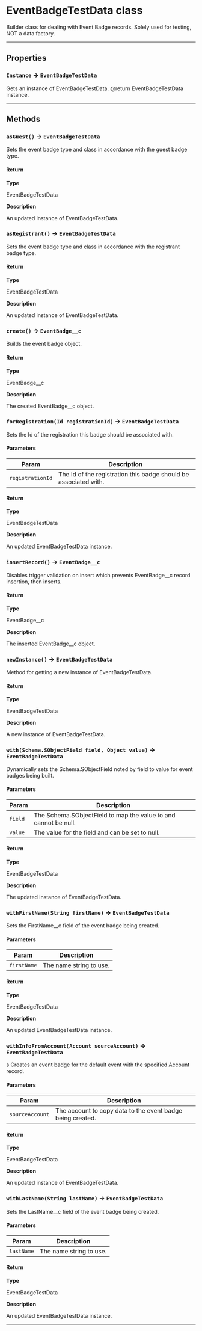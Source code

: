 # EventBadgeTestData class

Builder class for dealing with Event Badge records. Solely used for testing, NOT a data factory.

---
## Properties

### `Instance` → `EventBadgeTestData`

Gets an instance of EventBadgeTestData. @return EventBadgeTestData instance.

---
## Methods
### `asGuest()` → `EventBadgeTestData`

Sets the event badge type and class in accordance with the guest badge type.

#### Return

**Type**

EventBadgeTestData

**Description**

An updated instance of EventBadgeTestData.

### `asRegistrant()` → `EventBadgeTestData`

Sets the event badge type and class in accordance with the registrant badge type.

#### Return

**Type**

EventBadgeTestData

**Description**

An updated instance of EventBadgeTestData.

### `create()` → `EventBadge__c`

Builds the event badge object.

#### Return

**Type**

EventBadge__c

**Description**

The created EventBadge__c object.

### `forRegistration(Id registrationId)` → `EventBadgeTestData`

Sets the Id of the registration this badge should be associated with.

#### Parameters
|Param|Description|
|-----|-----------|
|`registrationId` |  The Id of the registration this badge should be associated with. |

#### Return

**Type**

EventBadgeTestData

**Description**

An updated EventBadgeTestData instance.

### `insertRecord()` → `EventBadge__c`

Disables trigger validation on insert which prevents EventBadge__c record insertion, then inserts.

#### Return

**Type**

EventBadge__c

**Description**

The inserted EventBadge__c object.

### `newInstance()` → `EventBadgeTestData`

Method for getting a new instance of EventBadgeTestData.

#### Return

**Type**

EventBadgeTestData

**Description**

A new instance of EventBadgeTestData.

### `with(Schema.SObjectField field, Object value)` → `EventBadgeTestData`

Dynamically sets the Schema.SObjectField noted by field to value for event badges being built.

#### Parameters
|Param|Description|
|-----|-----------|
|`field` |  The Schema.SObjectField to map the value to and cannot be null. |
|`value` |  The value for the field and can be set to null. |

#### Return

**Type**

EventBadgeTestData

**Description**

The updated instance of EventBadgeTestData.

### `withFirstName(String firstName)` → `EventBadgeTestData`

Sets the FirstName__c field of the event badge being created.

#### Parameters
|Param|Description|
|-----|-----------|
|`firstName` |  The name string to use. |

#### Return

**Type**

EventBadgeTestData

**Description**

An updated EventBadgeTestData instance.

### `withInfoFromAccount(Account sourceAccount)` → `EventBadgeTestData`

s Creates an event badge for the default event with the specified Account record.

#### Parameters
|Param|Description|
|-----|-----------|
|`sourceAccount` |  The account to copy data to the event badge being created. |

#### Return

**Type**

EventBadgeTestData

**Description**

An updated instance of EventBadgeTestData.

### `withLastName(String lastName)` → `EventBadgeTestData`

Sets the LastName__c field of the event badge being created.

#### Parameters
|Param|Description|
|-----|-----------|
|`lastName` |  The name string to use. |

#### Return

**Type**

EventBadgeTestData

**Description**

An updated EventBadgeTestData instance.

---

